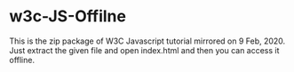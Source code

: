 # w3c-JS-Offilne
This is the zip package of W3C Javascript tutorial mirrored on 9 Feb, 2020.
Just extract the given file and open index.html and then you can access it offline.
